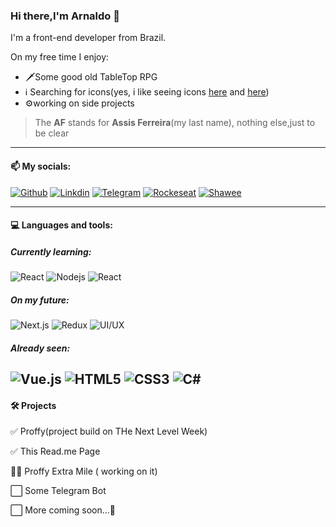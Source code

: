 ### Hi there,I'm Arnaldo 👋

I'm a front-end developer from Brazil.

On my free time I enjoy:

- 🗡️Some good old TableTop RPG
- ℹ️ Searching for icons(yes, i like seeing icons [here](https://game-icons.net/) and [here](https://www.flaticon.com/)) 
- ⚙️working on side projects

>The **AF** stands for **Assis Ferreira**(my last name), nothing else,just to be clear

-------
#### 📫 My socials:


[![Github](https://img.shields.io/badge/-Github-black?style=for-the-badge&logo=github)](https://github.com/ArnaldoAF)
[![Linkdin](https://img.shields.io/badge/-LinkedIn-black?style=for-the-badge&logo=linkedIn)](https://www.linkedin.com/in/arnaldo-assis-ferreira/)
[![Telegram](https://img.shields.io/badge/-Telegram-black?style=for-the-badge&logo=telegram&logoColor=white)](https://t.me/ArnaldoAF)
[![Rockeseat](https://img.shields.io/badge/-🚀_Rockeseat-black?style=for-the-badge)](https://app.rocketseat.com.br/me/arnaldo-assis-ferreira-06235)
[![Shawee](https://img.shields.io/badge/-Shawee-black?style=for-the-badge&logo=stripe&logoColor=white)](https://app.shawee.io/@arnaldoaf)

-------
#### 💻 Languages and tools:
 
 
##### Currently learning:
  ![React](https://img.shields.io/badge/-React-black?style=for-the-badge&logo=react&logoColor=white) ![Nodejs](https://img.shields.io/badge/-Nodejs-black?style=for-the-badge&logo=Node.js&logoColor=white) ![React](https://img.shields.io/badge/-React--Native-black?style=for-the-badge&logo=react&logoColor=white)

##### On my future:
  ![Next.js](https://img.shields.io/badge/-Next.js-black?style=for-the-badge&logo=next.js) ![Redux](https://img.shields.io/badge/-Redux-black?style=for-the-badge&logo=redux) ![UI/UX](https://img.shields.io/badge/-UI/UX-black?style=for-the-badge&logo=material-design-icons&logoColor=white)

##### Already seen:
  ![Vue.js](https://img.shields.io/badge/-Vue.js-black?style=for-the-badge&logo=vue.js&logoColor=white) ![HTML5](https://img.shields.io/badge/-HTML5-black?style=for-the-badge&logo=html5&logoColor=white) ![CSS3](https://img.shields.io/badge/-CSS3-black?style=for-the-badge&logo=css3) ![C#](https://img.shields.io/badge/-C%23-black?style=for-the-badge&logo=c-sharp)
--------
#### 🛠️ Projects

  ✅ Proffy(project build on THe Next Level Week)
  
  ✅ This Read.me Page
  
  👨‍💻 Proffy Extra Mile ( working on it)
  
  ⬜ Some Telegram Bot
  
  ⬜ More coming soon...🚀
 
 

 
 

<!--
**ArnaldoAF/ArnaldoAF** is a ✨ _special_ ✨ repository because its `README.md` (this file) appears on your GitHub profile.

Here are some ideas to get you started:

- 🔭 I’m currently working on ...
- 🌱 I’m currently learning ...
- 👯 I’m looking to collaborate on ...
- 🤔 I’m looking for help with ...
- 💬 Ask me about ...
- 📫 How to reach me: ...
- 😄 Pronouns: ...
- ⚡ Fun fact: ...
-->
